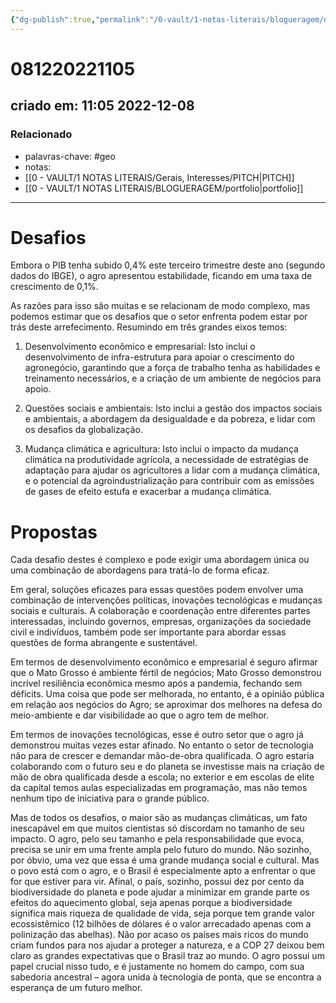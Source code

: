 ```yaml
---
{"dg-publish":true,"permalink":"/0-vault/1-notas-literais/blogueragem/desafios-no-setor-agro-em-meio-ao-crescimento-economico/","tags":["geo"],"dgHomeLink":true,"dgShowLocalGraph":true,"dgShowFileTree":true,"dgEnableSearch":true,"noteIcon":""}
---
```


# 081220221105
## criado em: 11:05 2022-12-08

### Relacionado
- palavras-chave: #geo 
- notas: 
- [[0 - VAULT/1 NOTAS LITERAIS/Gerais, Interesses/PITCH\|PITCH]]
- [[0 - VAULT/1 NOTAS LITERAIS/BLOGUERAGEM/portfolio\|portfolio]]
---
# Desafios
Embora o PIB tenha subido 0,4% este terceiro trimestre deste ano (segundo dados do IBGE), o agro apresentou estabilidade, ficando em uma taxa de crescimento de 0,1%.

As razões para isso são muitas e se relacionam de modo complexo, mas podemos estimar que os desafios que o setor enfrenta podem estar por trás deste arrefecimento. Resumindo em três grandes eixos temos:

1. Desenvolvimento econômico e empresarial: Isto inclui o desenvolvimento de infra-estrutura para apoiar o crescimento do agronegócio, garantindo que a força de trabalho tenha as habilidades e treinamento necessários, e a criação de um ambiente de negócios para apoio.  
  
2. Questões sociais e ambientais: Isto inclui a gestão dos impactos sociais e ambientais, a abordagem da desigualdade e da pobreza, e lidar com os desafios da globalização.  
  
3. Mudança climática e agricultura: Isto inclui o impacto da mudança climática na produtividade agrícola, a necessidade de estratégias de adaptação para ajudar os agricultores a lidar com a mudança climática, e o potencial da agroindustrialização para contribuir com as emissões de gases de efeito estufa e exacerbar a mudança climática.

# Propostas
Cada desafio destes é complexo e pode exigir uma abordagem única ou uma combinação de abordagens para tratá-lo de forma eficaz.

Em geral, soluções eficazes para essas questões podem envolver uma combinação de intervenções políticas, inovações tecnológicas e mudanças sociais e culturais. A colaboração e coordenação entre diferentes partes interessadas, incluindo governos, empresas, organizações da sociedade civil e indivíduos, também pode ser importante para abordar essas questões de forma abrangente e sustentável.

Em termos de desenvolvimento econômico e empresarial é seguro afirmar que o Mato Grosso é ambiente fértil de negócios; Mato Grosso demonstrou incrível resiliência econômica mesmo após a pandemia, fechando sem déficits. Uma coisa que pode ser melhorada, no entanto, é a opinião pública em relação aos negócios do Agro; se aproximar dos melhores na defesa do meio-ambiente e dar visibilidade ao que o agro tem de melhor.

Em termos de inovações tecnológicas, esse é outro setor que o agro já demonstrou muitas vezes estar afinado. No entanto o setor de tecnologia não para de crescer e demandar mão-de-obra qualificada. O agro estaria colaborando com o futuro seu e do planeta se investisse mais na criação de mão de obra qualificada desde a escola; no exterior e em escolas de elite da capital temos aulas especializadas em programação, mas não temos nenhum tipo de iniciativa para o grande público. 

Mas de todos os desafios, o maior são as mudanças climáticas, um fato inescapável em que muitos cientistas só discordam no tamanho de seu impacto. O agro, pelo seu tamanho e pela responsabilidade que evoca, precisa se unir em uma frente ampla pelo futuro do mundo. Não sozinho, por óbvio, uma vez que essa é uma grande mudança social e cultural. Mas o povo está com o agro, e o Brasil é especialmente apto a enfrentar o que for que estiver para vir. Afinal, o país, sozinho, possui dez por cento da biodiversidade do planeta e pode ajudar a minimizar em grande parte os efeitos do aquecimento global, seja apenas porque a biodiversidade significa mais riqueza de qualidade de vida, seja porque tem grande valor ecossistêmico (12 bilhões de dólares é o valor arrecadado apenas com a polinização das abelhas). Não por acaso os países mais ricos do mundo criam fundos para nos ajudar a proteger a natureza, e a COP 27 deixou bem claro as grandes expectativas que o Brasil traz ao mundo. O agro possui um papel crucial nisso tudo, e é justamente no homem do campo, com sua sabedoria ancestral – agora unida à tecnologia de ponta, que se encontra a esperança de um futuro melhor.